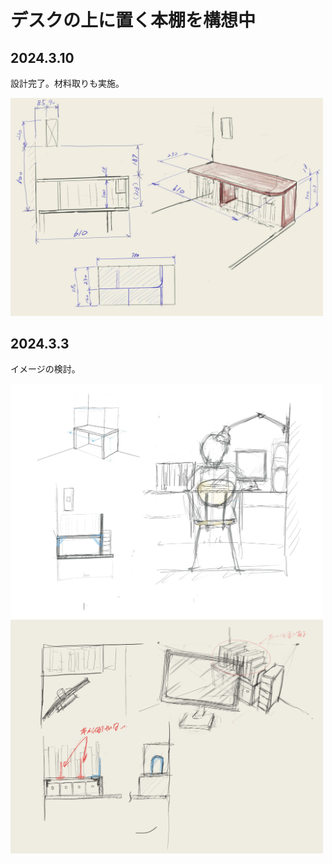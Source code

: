 # デスクの上に置く本棚を構想中
## 2024.3.10
設計完了。材料取りも実施。

<img src="/2.jpg" width="500">

## 2024.3.3
イメージの検討。

<img src="/Untitled_Artwork1.jpg" width="500">
<img src="/Untitled_Artwork.jpg" width="500">
